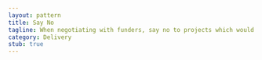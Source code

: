 ```yaml
---
layout: pattern
title: Say No
tagline: When negotiating with funders, say no to projects which would not work in your local environment.
category: Delivery
stub: true
---
```

